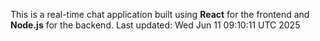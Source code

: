 This is a real-time chat application built using **React** for the frontend and **Node.js** for the backend.
Last updated: Wed Jun 11 09:10:11 UTC 2025
